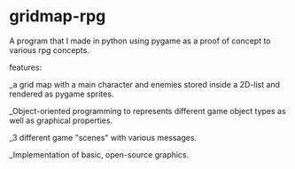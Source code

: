 # gridmap-rpg

A program that I made in python using pygame as a proof of concept to various rpg concepts.

features:

_a grid map with a main character and enemies stored inside a 2D-list and rendered as pygame sprites.

_Object-oriented programming to represents different game object types as well as graphical properties.

_3 different game "scenes" with various messages.

_Implementation of basic, open-source graphics.
